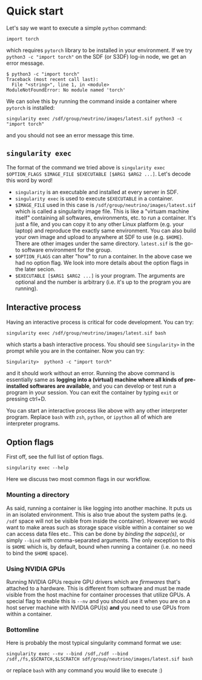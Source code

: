 # Quick start

Let's say we want to execute a simple `python` command:
```
import torch
```
which requires `pytorch` library to be installed in your environment. 
If we try `python3 -c "import torch"` on the SDF (or S3DF) log-in node, we get an error message.
```
$ python3 -c "import torch"
Traceback (most recent call last):
  File "<string>", line 1, in <module>
ModuleNotFoundError: No module named 'torch'
```

We can solve this by running the command inside a container where `pytorch` is installed:
```
singularity exec /sdf/group/neutrino/images/latest.sif python3 -c "import torch"
```
and you should not see an error message this time.

## `singularity exec`

The format of the command we tried above is `singularity exec $OPTION_FLAGS $IMAGE_FILE $EXECUTABLE [$ARG1 $ARG2 ...]`.
Let's decode this word by word!
* `singularity` is an executable and installed at every server in SDF.
* `singularity exec` is used to execute `$EXECUTABLE` in a container.
* `$IMAGE_FILE` used in this case is `/sdf/group/neutrino/images/latest.sif` which is called a singularity image file. This is like a "virtuam machine itself" containing all softwares, environments, etc. to run a container. It's just a file, and you can copy it to any other Linux platform (e.g. your laptop) and reproduce the exactly same environment. You can also build your own image and upload to anywhere at SDF to use (e.g. `$HOME`). There are other images under the same directory. `latest.sif` is the go-to software environment for the group.
* `$OPTION_FLAGS` can alter "how" to run a container. In the above case we had no option flag. We look into more details about the option flags in the later secion.
* `$EXECUTABLE [$ARG1 $ARG2 ...]` is your program. The arguments are optional and the number is arbitrary (i.e. it's up to the program you are running).

## Interactive process
Having an interactive process is critical for code development. You can try:
```
singularity exec /sdf/group/neutrino/images/latest.sif bash
```
which starts a bash interactive process. You should see `Singularity>` in the prompt while you are in the container. Now you can try:
```
Singularity>  python3 -c "import torch"
```
and it should work without an error. Running the above command is essentially same as **logging into a (virtual) machine where all kinds of pre-installed softwares are available**, and you can develop or test run a program in your session. You can exit the container by typing `exit` or pressing ctrl+D. 


You can start an interactive process like above with any other interpreter program. Replace `bash` with `zsh`, `python`, or `ipython` all of which are interpreter programs.


## Option flags

First off, see the full list of option flags.
```
singularity exec --help
```

Here we discuss two most common flags in our workflow.

### Mounting a directory
As said, running a container is like logging into another machine. It puts us in an isolated environment. This is also true about the system paths (e.g. `/sdf` space will not be visible from inside the container). However we would want to make areas such as storage space visible within a container so we can access data files etc.. This can be done by _binding the sapce(s)_, or simply `--bind` with comma-separated arguments. The only exception to this is `$HOME` which is, by default, bound when running a container (i.e. no need to bind the `$HOME` space).

### Using NVIDIA GPUs
Running NVIDIA GPUs require GPU drivers which are _firmwares_ that's attached to a hardware. This is different from software and must be made visible from the host machine for container processes that utilize GPUs. A special flag to enable this is `--nv` and you should use it when you are on a host server machine with NVIDIA GPU(s) **and** you need to use GPUs from within a container.


### Bottomline

Here is probably the most typical singularity command format we use:
```
singularity exec --nv --bind /sdf,/sdf --bind /sdf,/fs,$SCRATCH,$LSCRATCH sdf/group/neutrino/images/latest.sif bash
```
or replace `bash` with any command you would like to execute :)

